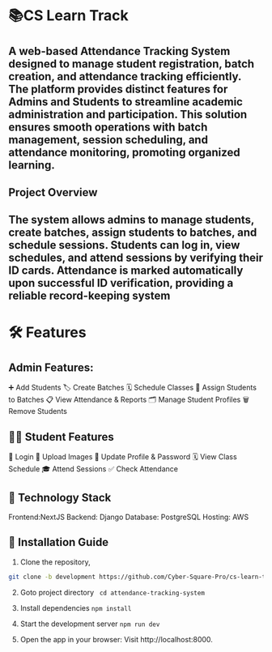 # 📚CS Learn Track

## A web-based Attendance Tracking System designed to manage student registration, batch creation, and attendance tracking efficiently. The platform provides distinct features for Admins and Students to streamline academic administration and participation. This solution ensures smooth operations with batch management, session scheduling, and attendance monitoring, promoting organized learning.

## Project Overview
## The system allows admins to manage students, create batches, assign students to batches, and schedule sessions. Students can log in, view schedules, and attend sessions by verifying their ID cards. Attendance is marked automatically upon successful ID verification, providing a reliable record-keeping system

# 🛠️ Features
## Admin Features:
➕ Add Students
🏷️ Create Batches 
🗓️ Schedule Classes
👥 Assign Students to Batches
📋 View Attendance & Reports
🗂️ Manage Student Profiles
🗑️ Remove Students

## 👨‍🎓 Student Features
🔑 Login
📸 Upload Images
🔄 Update Profile & Password
🗓️ View Class Schedule
🎓 Attend Sessions
✅ Check Attendance

## 🚀 Technology Stack
Frontend:NextJS
Backend: Django
Database: PostgreSQL
Hosting: AWS

## 📝 Installation Guide

1. Clone the repository,
   
```bash
git clone -b development https://github.com/Cyber-Square-Pro/cs-learn-track.git
```

2. Goto project directory
   ``` cd attendance-tracking-system```

3. Install dependencies
   ``` npm install ```

4. Start the development server
   ``` npm run dev ```

4. Open the app in your browser:
    Visit http://localhost:8000.
